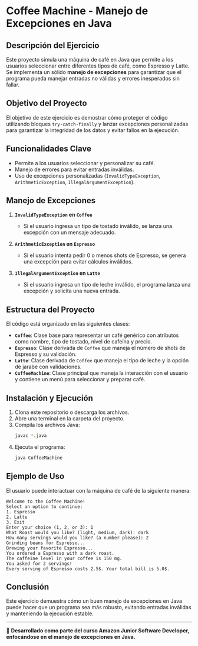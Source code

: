 # Coffee Machine - Manejo de Excepciones en Java

## Descripción del Ejercicio
Este proyecto simula una máquina de café en Java que permite a los usuarios seleccionar entre diferentes tipos de café, como Espresso y Latte. Se implementa un sólido **manejo de excepciones** para garantizar que el programa pueda manejar entradas no válidas y errores inesperados sin fallar.

## Objetivo del Proyecto
El objetivo de este ejercicio es demostrar cómo proteger el código utilizando bloques `try-catch-finally` y lanzar excepciones personalizadas para garantizar la integridad de los datos y evitar fallos en la ejecución.

## Funcionalidades Clave
- Permite a los usuarios seleccionar y personalizar su café.
- Manejo de errores para evitar entradas inválidas.
- Uso de excepciones personalizadas (`InvalidTypeException`, `ArithmeticException`, `IllegalArgumentException`).

## Manejo de Excepciones
1. **`InvalidTypeException` en `Coffee`**
    - Si el usuario ingresa un tipo de tostado inválido, se lanza una excepción con un mensaje adecuado.

2. **`ArithmeticException` en `Espresso`**
    - Si el usuario intenta pedir 0 o menos shots de Espresso, se genera una excepción para evitar cálculos inválidos.

3. **`IllegalArgumentException` en `Latte`**
    - Si el usuario ingresa un tipo de leche inválido, el programa lanza una excepción y solicita una nueva entrada.

## Estructura del Proyecto
El código está organizado en las siguientes clases:

- **`Coffee`**: Clase base para representar un café genérico con atributos como nombre, tipo de tostado, nivel de cafeína y precio.
- **`Espresso`**: Clase derivada de `Coffee` que maneja el número de shots de Espresso y su validación.
- **`Latte`**: Clase derivada de `Coffee` que maneja el tipo de leche y la opción de jarabe con validaciones.
- **`CoffeeMachine`**: Clase principal que maneja la interacción con el usuario y contiene un menú para seleccionar y preparar café.

## Instalación y Ejecución
1. Clona este repositorio o descarga los archivos.
2. Abre una terminal en la carpeta del proyecto.
3. Compila los archivos Java:
   ```sh
   javac *.java
   ```
4. Ejecuta el programa:
   ```sh
   java CoffeeMachine
   ```

## Ejemplo de Uso
El usuario puede interactuar con la máquina de café de la siguiente manera:
```
Welcome to the Coffee Machine!
Select an option to continue:
1. Espresso
2. Latte
3. Exit
Enter your choice (1, 2, or 3): 1
What Roast would you like? (light, medium, dark): dark
How many servings would you like? (a number please): 2
Grinding beans for Espresso...
Brewing your favorite Espresso...
You ordered a Espresso with a dark roast.
The caffeine level in your coffee is 150 mg.
You asked for 2 servings!
Every serving of Espresso costs 2.5$. Your total bill is 5.0$.
```

## Conclusión
Este ejercicio demuestra cómo un buen manejo de excepciones en Java puede hacer que un programa sea más robusto, evitando entradas inválidas y manteniendo la ejecución estable.

---

📌 **Desarrollado como parte del curso Amazon Junior Software Developer, enfocándose en el manejo de excepciones en Java.**

